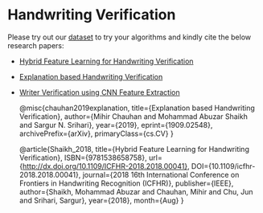 # Handwriting Verification

Please try out our [dataset](https://github.com/mshaikh2/HDL_Forensics/tree/master/BMVC_XAI/dataset) to try your algorithms and kindly cite the below research papers:
- [Hybrid Feature Learning for Handwriting Verification](https://arxiv.org/abs/1812.02621)
- [Explanation based Handwriting Verification](https://arxiv.org/abs/1909.02548)
- [Writer Verification using CNN Feature Extraction](https://ieeexplore.ieee.org/abstract/document/8563247)

    @misc{chauhan2019explanation,
        title={Explanation based Handwriting Verification},
        author={Mihir Chauhan and Mohammad Abuzar Shaikh and Sargur N. Srihari},
        year={2019},
        eprint={1909.02548},
        archivePrefix={arXiv},
        primaryClass={cs.CV}
    }

    @article{Shaikh_2018,
       title={Hybrid Feature Learning for Handwriting Verification},
       ISBN={9781538658758},
       url={http://dx.doi.org/10.1109/ICFHR-2018.2018.00041},
       DOI={10.1109/icfhr-2018.2018.00041},
       journal={2018 16th International Conference on Frontiers in Handwriting Recognition (ICFHR)},
       publisher={IEEE},
       author={Shaikh, Mohammad Abuzar and Chauhan, Mihir and Chu, Jun and Srihari, Sargur},
       year={2018},
       month={Aug}
    }
    
    

